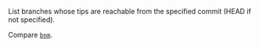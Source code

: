 List branches whose tips are reachable from the specified commit (HEAD if not specified).

Compare [`bnm`](../git-bnm).
